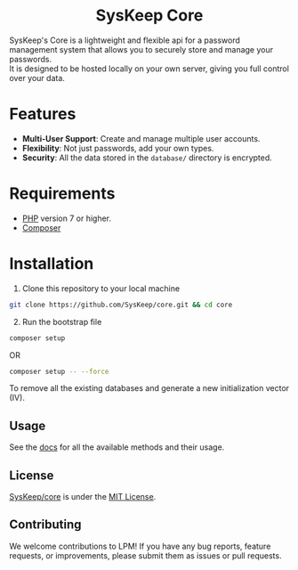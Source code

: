 <h1 align="center">SysKeep Core</h1>

SysKeep's Core is a lightweight and flexible api for a password management system that allows you to securely store and manage your passwords.<br>
It is designed to be hosted locally on your own server, giving you full control over your data.


# Features
* **Multi-User Support**: Create and manage multiple user accounts.
* **Flexibility**: Not just passwords, add your own types.
* **Security**: All the data stored in the `database/` directory is encrypted.


# Requirements

* [PHP](https://www.php.net/downloads) version 7 or higher.
* [Composer](https://getcomposer.org/download/)


# Installation

1. Clone this repository to your local machine
```bash
git clone https://github.com/SysKeep/core.git && cd core
```

2. Run the bootstrap file
```bash
composer setup
```
OR
```bash
composer setup -- --force
```
To remove all the existing databases and generate a new initialization vector (IV).



## Usage
See the [docs](https://github.com/SysKeep/core/tree/main/doc) for all the available methods and their usage.


## License
[SysKeep/core](https://github.com/SysKeep/core/) is under the [MIT License](https://github.com/SysKeep/core/blob/main/LICENSE).



## Contributing
We welcome contributions to LPM! If you have any bug reports, feature requests, or improvements, please submit them as issues or pull requests.



